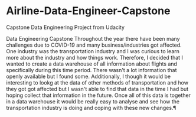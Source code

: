 # Airline-Data-Engineer-Capstone
Capstone Data Engineering Project from Udacity

Data Engineering Capstone
Throughout the year there have been many challenges due to COVID-19 and many business/industries got affected. One industry was the transportation industry and I was curious to learn more about the industry and how things work. Therefore, I decided that I wanted to create a data warehouse of all information about flights and specifically during this time period. There wasn't a lot information that openly available but I found some. Additionally, I though it would be interesting to lookg at the data of other methods of transportation and how they got got affected but I wasn't able to find that data in the time I had but hoping collect that information in the future. Once all of this data is together in a data warehouse it would be really easy to analyse and see how the transportation industry is doing and coping with these new changes.¶

